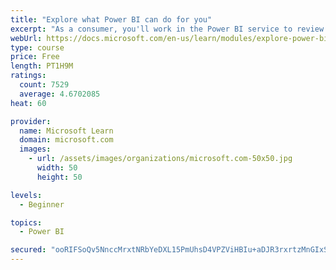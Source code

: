 ```yaml
---
title: "Explore what Power BI can do for you"
excerpt: "As a consumer, you'll work in the Power BI service to review and interact with content that has been shared with you. This module provides the foundational information that you need to work effectively in the Power BI service."
webUrl: https://docs.microsoft.com/en-us/learn/modules/explore-power-bi-service/
type: course
price: Free
length: PT1H9M
ratings:
  count: 7529
  average: 4.6702085
heat: 60

provider:
  name: Microsoft Learn
  domain: microsoft.com
  images:
    - url: /assets/images/organizations/microsoft.com-50x50.jpg
      width: 50
      height: 50

levels:
  - Beginner

topics:
  - Power BI

secured: "ooRIFSoQv5NnccMrxtNRbYeDXL15PmUhsD4VPZViHBIu+aDJR3rxrtzMnGIxSj1mL4sFx/QOlQU4qXxdZeyglUH9PEzUthv/tFqoW/yzzSTM8LHIlnT4hAANUuh1zhcHWoHr/ERqvJ9olLAW2q0HvFle1p3mJBQRcGCV3LXG542DUmx2AOroKKFKi5S5riyzQfYpOlqvdi1ptB84orBh1snxJXAxWFE0TUwzb9C4lKRb6fQcQYmOuRjWW50uZoQhnqqGOB65TzhsVDW9a1I1CviIhaM/KLWWWeSPbyf8tI9XQciW26xiHZP8VwFwODAPhmCxl/fF0VbS+srE01/FzV89od0eHqWoD5kpXErFlblNR9FHYC4mXvlMn1f8TWFnPs2IaS5aSTon50r4Xhl3pWWor/0tu/ilwlCKDyKldqE=;+EF+fcW1CMeVMLI8URh8PA=="
---
```



